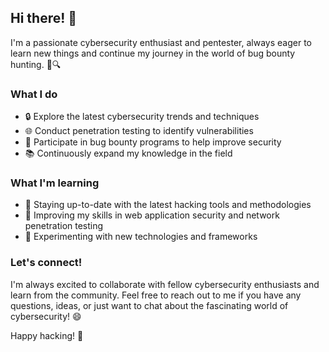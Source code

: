 ## Hi there! 👋

I'm a passionate cybersecurity enthusiast and pentester, always eager to learn new things and continue my journey in the world of bug bounty hunting. 🐛🔍

### What I do

- 🔒 Explore the latest cybersecurity trends and techniques
- 🌐 Conduct penetration testing to identify vulnerabilities
- 🐞 Participate in bug bounty programs to help improve security
- 📚 Continuously expand my knowledge in the field

### What I'm learning

- 🚀 Staying up-to-date with the latest hacking tools and methodologies
- 🌟 Improving my skills in web application security and network penetration testing
- 🔧 Experimenting with new technologies and frameworks

### Let's connect!

I'm always excited to collaborate with fellow cybersecurity enthusiasts and learn from the community. Feel free to reach out to me if you have any questions, ideas, or just want to chat about the fascinating world of cybersecurity! 😄

Happy hacking! 🎉

<!--
**r0h13d/r0h13d** is a ✨ _special_ ✨ repository because its `README.md` (this file) appears on your GitHub profile.
- 📧 Email: [your email address]
- 🐦 Twitter: [@yourtwitterhandle]
- 💼 LinkedIn: [yourlinkedinprofile]
Here are some ideas to get you started:

- 🔭 I’m currently working on ...
- 🌱 I’m currently learning ...
- 👯 I’m looking to collaborate on ...
- 🤔 I’m looking for help with ...
- 💬 Ask me about ...
- 📫 How to reach me: ...
- 😄 Pronouns: ...
- ⚡ Fun fact: ...
-->

